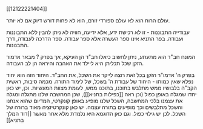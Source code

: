 [[12122221404]]

עולם הרוח הוא לא עולם ספורדי זורם, הוא לא פחות דורש דיוק אם לא יותר.

עבודייה 
התבוננות - זו לא רכישת ידע, אלא ידיעה, חוויה
לא ניתן להבין ללא התבוננות ועבודה.
בפר התניא אינו ספר העשרה אלא ספר עבודה. ספר הדרכה לעבודה, דרך התבנונות.

המונח חב"ד הוא מתעתע, ניתן לחשוב כיאלו חב"ד הן העיקא, אך בפרק ? מבאר אדמור הזקן שכל תכליתן היא ליילד את האהבה והיראה  הן לב העבודה.


בפרק ה'
אדמו"ר הזקן בכל זאת רוצה לייקר את השכל, את החב"ד. היחוד הזה הוא יחוד נפלא שאין כמותו - היחוד של עבודת ה' בשכל, של לימוד התורה. מכמה סיבות, ראשית הקב"ה בלבושיו ממש מתלבש בתוכנו, בתוכנו ממש, לעומת מצוות המעשיות.
וכן, יש כאן יחדו שמגלה באופן כפול (וכן ראה [[כפילות בתניא]]), שכן המחשבה שלנו מתגלה ומגלה את עצמנו בלכי המחשבה, השכל שלנו מופיע באופן קונקרטי, המדיום שהוא אנחנו והשכל מתלבשים וכך מופיעים בתורה עצמה. יש כאן קונקרטיזציה מאוד ברורה של השכל. לכן יש גילוי כפול.
וגם כאן הדוגמא היא נלמדת מלא אחר מאשר [[דוד המלך בתניא]]